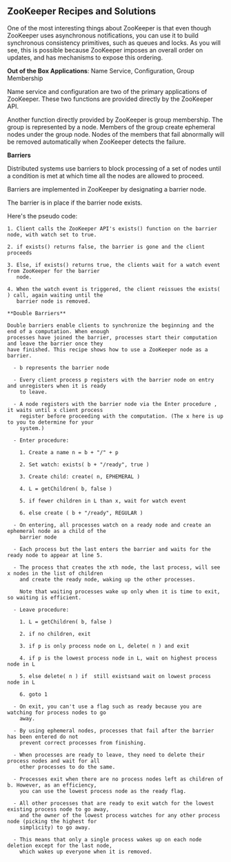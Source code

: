 ## ZooKeeper Recipes and Solutions

One of the most interesting things about ZooKeeper is that even though ZooKeeper uses asynchronous
notifications, you can use it to build synchronous consistency primitives, such as queues and locks.
As you will see, this is possible because ZooKeeper imposes an overall order on updates, and has
mechanisms to expose this ordering.

**Out of the Box Applications**: Name Service, Configuration, Group Membership

Name service and configuration are two of the primary applications of ZooKeeper. These two functions
are provided directly by the ZooKeeper API.

Another function directly provided by ZooKeeper is group membership. The group is represented by a
node. Members of the group create ephemeral nodes under the group node. Nodes of the members that
fail abnormally will be removed automatically when ZooKeeper detects the failure.

**Barriers**

Distributed systems use barriers to block processing of a set of nodes until a condition is met at
which time all the nodes are allowed to proceed.

Barriers are implemented in ZooKeeper by designating a barrier node.

The barrier is in place if the barrier node exists.

Here's the pseudo code:
  ```
  1. Client calls the ZooKeeper API's exists() function on the barrier node, with watch set to true.

  2. if exists() returns false, the barrier is gone and the client proceeds

  3. Else, if exists() returns true, the clients wait for a watch event from ZooKeeper for the barrier
     node.

  4. When the watch event is triggered, the client reissues the exists( ) call, again waiting until the
     barrier node is removed.

**Double Barriers**

Double barriers enable clients to synchronize the beginning and the end of a computation. When enough
processes have joined the barrier, processes start their computation and leave the barrier once they
have finished. This recipe shows how to use a ZooKeeper node as a barrier.

    - b represents the barrier node

    - Every client process p registers with the barrier node on entry and unregisters when it is ready
      to leave.
 
    - A node registers with the barrier node via the Enter procedure , it waits until x client process
      register before proceeding with the computation. (The x here is up to you to determine for your
      system.)

    - Enter procedure:

      1. Create a name n = b + "/" + p

      2. Set watch: exists( b + "/ready", true )
  
      3. Create child: create( n, EPHEMERAL )

      4. L = getChildren( b, false )

      5. if fewer children in L than x, wait for watch event

      6. else create ( b + "/ready", REGULAR )

    - On entering, all processes watch on a ready node and create an ephemeral node as a child of the
      barrier node

    - Each process but the last enters the barrier and waits for the ready node to appear at line 5.

    - The process that creates the xth node, the last process, will see x nodes in the list of children
      and create the ready node, waking up the other processes.

      Note that waiting processes wake up only when it is time to exit, so waiting is efficient.

    - Leave procedure:
  
      1. L = getChildren( b, false )

      2. if no children, exit
  
      3. if p is only process node on L, delete( n ) and exit

      4. if p is the lowest process node in L, wait on highest process node in L

      5. else delete( n ) if  still existsand wait on lowest process node in L

      6. goto 1

    - On exit, you can't use a flag such as ready because you are watching for process nodes to go
      away.

    - By using ephemeral nodes, processes that fail after the barrier has been entered do not
      prevent correct processes from finishing.

    - When processes are ready to leave, they need to delete their process nodes and wait for all
      other processes to do the same.

    - Processes exit when there are no process nodes left as children of b. However, as an efficiency,
      you can use the lowest process node as the ready flag.

    - All other processes that are ready to exit watch for the lowest existing process node to go away,
      and the owner of the lowest process watches for any other process node (picking the highest for
      simplicity) to go away.

    - This means that only a single process wakes up on each node deletion except for the last node,
      which wakes up everyone when it is removed.

